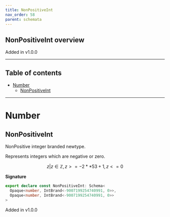 ```yaml
---
title: NonPositiveInt
nav_order: 58
parent: schemata
---
```


## NonPositiveInt overview

Added in v1.0.0

---

<h2 class="text-delta">Table of contents</h2>

- [Number](#number)
  - [NonPositiveInt](#nonpositiveint)

---

# Number

## NonPositiveInt

NonPositive integer branded newtype.

Represents integers which are negative or zero.

```math
 { z | z ∈ ℤ, z >= -2 ** 53 + 1, z <= 0 }
```

**Signature**

```ts
export declare const NonPositiveInt: Schema<
  Opaque<number, IntBrand<-9007199254740991, 0>>,
  Opaque<number, IntBrand<-9007199254740991, 0>>
>
```

Added in v1.0.0

